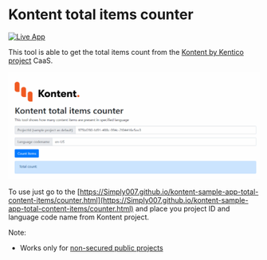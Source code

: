 # Kontent total items counter

[![Live App](https://img.shields.io/badge/live-demo-brightgreen.svg)](https://ondrej.chrastina.dev/kontent-sample-app-total-content-items/counter.html)

This tool is able to get the total items count from the [Kontent by Kentico project](https://kontent.ai) CaaS.

![showcase](kk-showcase.gif)

To use just go to the [https://Simply007.github.io/kontent-sample-app-total-content-items/counter.html](https://Simply007.github.io/kontent-sample-app-total-content-items/counter.html) and place you project ID and language code name from Kontent project.

Note:

* Works only for [non-secured public projects](https://docs.kontent.ai/tutorials/develop-apps/get-content/securing-public-access#a-retrieving-secured-content)
